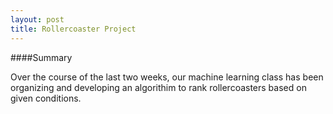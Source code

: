 ```yaml
---
layout: post
title: Rollercoaster Project
---
```


####Summary

Over the course of the last two weeks, our machine learning class has been organizing and developing an algorithim to rank rollercoasters based on given conditions. 